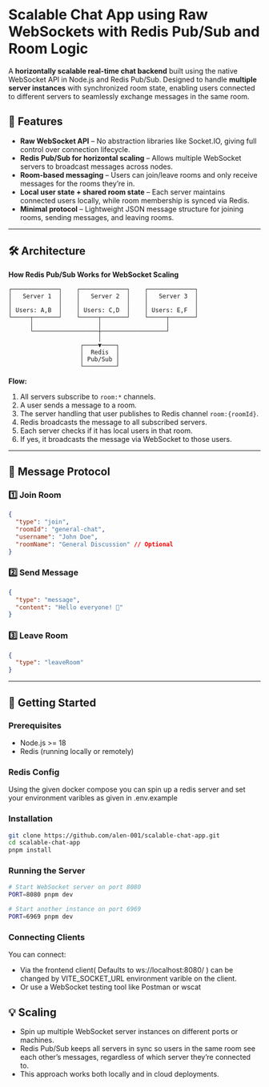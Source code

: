 # Scalable Chat App using Raw WebSockets with Redis Pub/Sub and Room Logic

A **horizontally scalable real-time chat backend** built using the native WebSocket API in Node.js and Redis Pub/Sub.
Designed to handle **multiple server instances** with synchronized room state, enabling users connected to different servers to seamlessly exchange messages in the same room.

## 📌 Features

* **Raw WebSocket API** – No abstraction libraries like Socket.IO, giving full control over connection lifecycle.
* **Redis Pub/Sub for horizontal scaling** – Allows multiple WebSocket servers to broadcast messages across nodes.
* **Room-based messaging** – Users can join/leave rooms and only receive messages for the rooms they’re in.
* **Local user state + shared room state** – Each server maintains connected users locally, while room membership is synced via Redis.
* **Minimal protocol** – Lightweight JSON message structure for joining rooms, sending messages, and leaving rooms.

---

## 🛠️ Architecture

**How Redis Pub/Sub Works for WebSocket Scaling**

```
┌─────────────┐    ┌─────────────┐    ┌─────────────┐
│   Server 1  │    │   Server 2  │    │   Server 3  │
│             │    │             │    │             │
│ Users: A,B  │    │ Users: C,D  │    │ Users: E,F  │
└─────┬───────┘    └─────┬───────┘    └─────┬───────┘
      │                  │                  │
      └──────────────────┼──────────────────┘
                         │
                    ┌────▼────┐
                    │  Redis  │
                    │ Pub/Sub │
                    └─────────┘
```

**Flow:**

1. All servers subscribe to `room:*` channels.
2. A user sends a message to a room.
3. The server handling that user publishes to Redis channel `room:{roomId}`.
4. Redis broadcasts the message to all subscribed servers.
5. Each server checks if it has local users in that room.
6. If yes, it broadcasts the message via WebSocket to those users.

---

## 📡 Message Protocol

### 1️⃣ Join Room

```json
{
  "type": "join",
  "roomId": "general-chat",
  "username": "John Doe",
  "roomName": "General Discussion" // Optional
}
```

### 2️⃣ Send Message

```json
{
  "type": "message",
  "content": "Hello everyone! 👋"
}
```

### 3️⃣ Leave Room

```json
{
  "type": "leaveRoom"
}
```

---

## 🚀 Getting Started

### Prerequisites

* Node.js >= 18
* Redis (running locally or remotely)

### Redis Config 

Using the given docker compose you can spin up a redis server and set your environment varibles as given in .env.example 

### Installation

```bash
git clone https://github.com/alen-001/scalable-chat-app.git
cd scalable-chat-app
pnpm install
```

### Running the Server

```bash
# Start WebSocket server on port 8080
PORT=8080 pnpm dev

# Start another instance on port 6969
PORT=6969 pnpm dev
```

### Connecting Clients

You can connect:

* Via the frontend client( Defaults to 
ws://localhost:8080/ ) can be changed by VITE_SOCKET_URL environment varible on the client.
* Or use a WebSocket testing tool like Postman or wscat


## 💡 Scaling

* Spin up multiple WebSocket server instances on different ports or machines.
* Redis Pub/Sub keeps all servers in sync so users in the same room see each other’s messages, regardless of which server they’re connected to.
* This approach works both locally and in cloud deployments.






